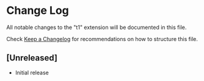 # Change Log
All notable changes to the "t1" extension will be documented in this file.

Check [Keep a Changelog](http://keepachangelog.com/) for recommendations on how to structure this file.

## [Unreleased]
- Initial release